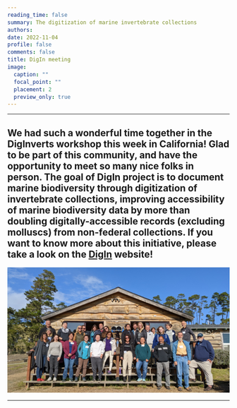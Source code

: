 ```yaml
--- 
reading_time: false
summary: The digitization of marine invertebrate collections 
authors:
date: 2022-11-04
profile: false
comments: false
title: DigIn meeting 
image:
  caption: ""
  focal_point: ""
  placement: 2
  preview_only: true
---
```

---

We had such a wonderful time together in the DigInverts workshop this week in California! Glad to be part of this community, and have the opportunity to 
meet so many nice folks in person. The goal of DigIn project is to document marine biodiversity through digitization of invertebrate collections, improving 
accessibility of marine biodiversity data by more than doubling digitally-accessible records (excluding molluscs) from non-federal collections. If you want to
know more about this initiative, please take a look on the [DigIn](https://www.digin-tcn.org/) website!
---
![dig](https://raw.githubusercontent.com/rosanafcunha/website_rosanafcunha/master/content/post/digin/featured.jpg "dig")

---
